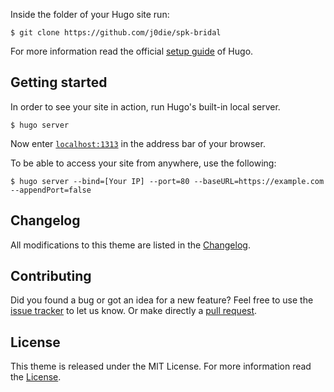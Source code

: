 Inside the folder of your Hugo site run:

    $ git clone https://github.com/j0die/spk-bridal

For more information read the official [setup guide](//gohugo.io/overview/installing/) of Hugo.

## Getting started

In order to see your site in action, run Hugo's built-in local server.

    $ hugo server

Now enter [`localhost:1313`](//localhost:1313) in the address bar of your browser.

To be able to access your site from anywhere, use the following:

    $ hugo server --bind=[Your IP] --port=80 --baseURL=https://example.com --appendPort=false


## Changelog

All modifications to this theme are listed in the [Changelog](//github.com/j0die/spk-bridal/blob/master/CHANGELOG.md).

## Contributing

Did you found a bug or got an idea for a new feature? Feel free to use the [issue tracker](//huboard.com/j0die/spk-bridal) to let us know. Or make directly a [pull request](//github.com/j0die/spk-bridal/pulls).


## License

This theme is released under the MIT License. For more information read the [License](//jodie.io/licence/mit/).
